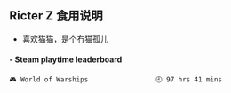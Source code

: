 ## Ricter Z 食用说明
- 喜欢猫猫，是个冇猫孤儿

<!-- steam-box start -->
#### - Steam playtime leaderboard
```text
🎮 World of Warships                 🕘 97 hrs 41 mins
```
<!-- Powered by https://github.com/YouEclipse/steam-box . -->
<!-- steam-box end -->

